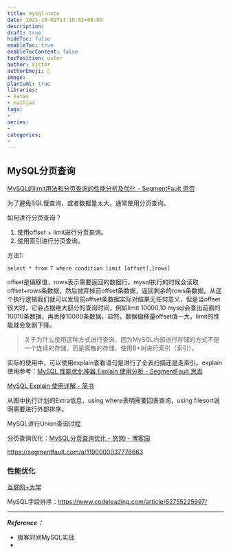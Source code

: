 ```yaml
---
title: mysql-note
date: 2021-10-09T11:18:52+08:00
description:
draft: true
hideToc: false
enableToc: true
enableTocContent: false
tocPosition: outer
author: Victor
authorEmoji: 👻
image:
plantuml: true
libraries:
- katex
- mathjax
tags:
-
series:
-
categories:
-
---
```








## MySQL分页查询

[MySQL的limit用法和分页查询的性能分析及优化 - SegmentFault 思否](https://segmentfault.com/a/1190000008859706)

为了避免SQL慢查询，或者数据量太大，通常使用分页查询。





如何进行分页查询？

1. 使用offset + limit进行分页查询。
2. 使用索引进行分页查询。



方法1:

```mysql
select * from T where condition limit [offset],[rows]
```

offset是偏移值，rows表示需要返回的数据行。mysql执行的时候会读取offset+rows条数据，然后抛弃掉前offset条数据，返回剩余的rows条数据。从这个执行逻辑我们就可以发现前offset条数据实际对结果无任何意义，但是当offset很大时，它会占据绝大部分的查询时间，例如limit 10000,10 mysql会查出前面的10010条数据，再丢掉10000条数据。显然，数据偏移量offset值一大，limit的性能就会急剧下降。



> 关于为什么使用这种方式进行查询，因为MySQL内部进行存储的方式不是一个连续的存储，而是离散的存储，使用B+树进行索引（索引）。



实际的使用中，可以使用explain查看语句是进行了全表扫描还是走索引。explain使用参考：[MySQL 性能优化神器 Explain 使用分析 - SegmentFault 思否](https://segmentfault.com/a/1190000008131735)

[MySQL Explain 使用详解 - 简书](https://www.jianshu.com/p/22f7824e4235)



从图中执行计划的Extra信息，using where表明需要回表查询，using filesort说明需要进行外部排序。









MySQL进行Union查询过程





















分页查询优化：[MySQL分页查询优化 - 悠悠i - 博客园](https://www.cnblogs.com/youyoui/p/7851007.html)



https://segmentfault.com/a/1190000037776663













### 性能优化

[互联网+大学](https://daxue.sankuai.com/personal.html#!/courseCenter/course/85487?series_id=0)





MySQL字段排序：https://www.codeleading.com/article/62755225997/









---

***Reference：***

- 极客时间MySQL实战
- 





